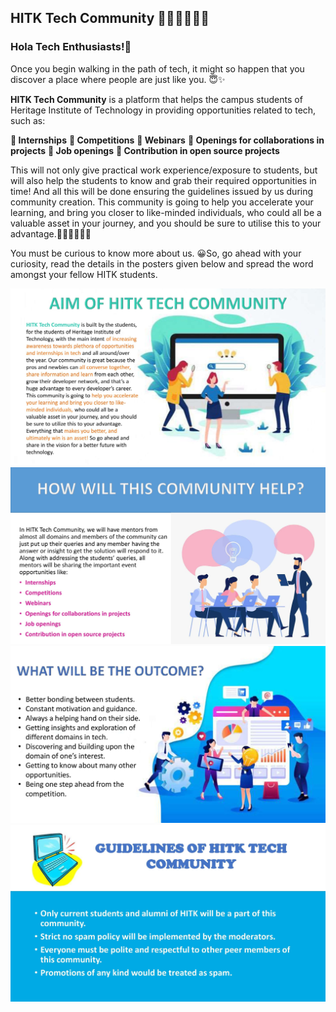 ## HITK Tech Community 👩🏻‍💻👨🏻‍💻

### **Hola Tech Enthusiasts!🤩**

Once you begin walking in the path of tech, it might so happen that you discover a place where people are just like you. 😇✨

**HITK Tech Community** is a platform that helps the campus students of Heritage Institute of Technology in providing opportunities related to tech, such as:

**🔹 Internships**
**🔹 Competitions**
**🔹 Webinars**
**🔹 Openings for collaborations in projects**
**🔹 Job openings**
**🔹 Contribution in open source projects**

This will not only give practical work experience/exposure to students, but will also help the students to know and grab their required opportunities in time! And all this will be done ensuring the guidelines issued by us during community creation. This community is going to help you accelerate your learning, and bring you closer to like-minded individuals, who could all be a valuable asset in your journey, and you should be sure to utilise this to your advantage.👩🏻‍💻👨🏻‍💻

You must be curious to know more about us. 😀So, go ahead with your curiosity, read the details in the posters given below and spread the word amongst your fellow HITK students.

<kbd><img src="assets/HTC1_0000001.jpg"></kbd>
<kbd><img src="assets/HTC1_0000002.jpg"></kbd>
<kbd><img src="assets/HTC1_0000003.jpg"></kbd> 
<kbd><img src="assets/HTC1_0000004.jpg"></kbd>
